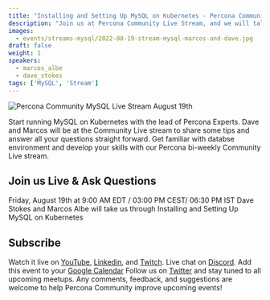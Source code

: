 ```yaml
---
title: "Installing and Setting Up MySQL on Kubernetes - Percona Community MySQL Live Stream & Chat - August 19th"
description: "Join us at Percona Community Live Stream, and we will talk about Installing and Setting Up MySQL on Kubernetes with database experts on Friday, August 19th at 9:00 AM EDT  / 03:00 PM CEST/ 06:30 PM IST"
images:
  - events/streams-mysql/2022-08-19-stream-mysql-marcos-and-dave.jpg
draft: false
weight: 1
speakers:
  - marcos_albe
  - dave_stokes
tags: ['MySQL', 'Stream']
---
```

![Percona Community MySQL Live Stream August 19th](events/streams-mysql/2022-08-19-stream-mysql-marcos-and-dave.jpg)

Start running MySQL on Kubernetes with the lead of Percona Experts. Dave and Marcos will be at the Community Live stream to share some tips and answer all your questions straight forward. Get familiar with databse environment and develop your skills with our Percona bi-weekly Community Live stream.

## Join us Live & Ask Questions
Friday, August 19th at 9:00 AM EDT  / 03:00 PM CEST/ 06:30 PM IST
Dave Stokes and Marcos Albe will take us through Installing and Setting Up MySQL on Kubernetes 


## Subscribe
Watch it live on [YouTube](https://www.youtube.com/watch?v=bBGme0DebNQ), [Linkedin](https://www.linkedin.com/video/event/urn:li:ugcPost:6965011001192648705/), and [Twitch](https://www.twitch.tv/perconacommunity).
Live chat on [Discord](http://per.co.na/discord).
Add this event to your [Google Calendar](https://calendar.google.com/event?action=TEMPLATE&tmeid=NXFpcjRnbnFua2Y4bGNubjdxYXE1NW82MThfMjAyMjA4MTlUMTMwMDAwWiBmcmVkZWwubWFtaW5kcmFAcGVyY29uYS5jb20&tmsrc=fredel.mamindra%40percona.com)
Follow us on [Twitter](https://twitter.com/PerconaBytes) and stay tuned to all upcoming meetups.
Any comments, feedback, and suggestions are welcome to help Percona Community improve upcoming events!
